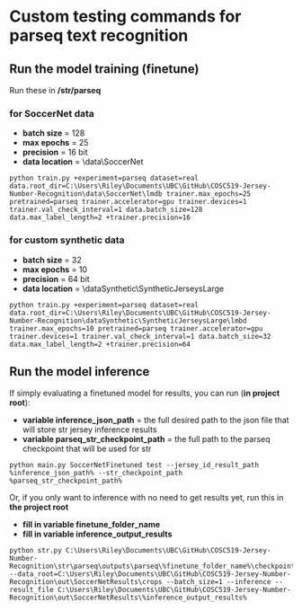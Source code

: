 # Custom testing commands for parseq text recognition

## Run the model training (finetune)

Run these in **/str/parseq**

### for SoccerNet data

- **batch size** = 128
- **max epochs** = 25
- **precision** = 16 bit
- **data location** = \data\SoccerNet

```
python train.py +experiment=parseq dataset=real data.root_dir=C:\Users\Riley\Documents\UBC\GitHub\COSC519-Jersey-Number-Recognition\data\SoccerNet\lmdb trainer.max_epochs=25 pretrained=parseq trainer.accelerator=gpu trainer.devices=1 trainer.val_check_interval=1 data.batch_size=128 data.max_label_length=2 +trainer.precision=16
```

### for custom synthetic data

- **batch size** = 32
- **max epochs** = 10
- **precision** = 64 bit
- **data location** = \dataSynthetic\SyntheticJerseysLarge

```
python train.py +experiment=parseq dataset=real data.root_dir=C:\Users\Riley\Documents\UBC\GitHub\COSC519-Jersey-Number-Recognition\dataSynthetic\SyntheticJerseysLarge\lmbd trainer.max_epochs=10 pretrained=parseq trainer.accelerator=gpu trainer.devices=1 trainer.val_check_interval=1 data.batch_size=32 data.max_label_length=2 +trainer.precision=64
```

## Run the model inference

If simply evaluating a finetuned model for results, you can run (**in project root**):

- **variable inference_json_path** = the full desired path to the json file that will store str jersey inference results
- **variable parseq_str_checkpoint_path** = the full path to the parseq checkpoint that will be used for str

```
python main.py SoccerNetFinetuned test --jersey_id_result_path %inference_json_path% --str_checkpoint_path %parseq_str_checkpoint_path%
```

Or, if you only want to inference with no need to get results yet, run this in **the project root**

- **fill in variable finetune_folder_name**
- **fill in variable inference_output_results**

```
python str.py C:\Users\Riley\Documents\UBC\GitHub\COSC519-Jersey-Number-Recognition\str\parseq\outputs\parseq\%finetune_folder_name%\checkpoints\last.ckpt --data_root=C:\Users\Riley\Documents\UBC\GitHub\COSC519-Jersey-Number-Recognition\out\SoccerNetResults\crops --batch_size=1 --inference --result_file C:\Users\Riley\Documents\UBC\GitHub\COSC519-Jersey-Number-Recognition\out\SoccerNetResults\%inference_output_results%
```
